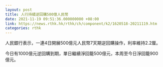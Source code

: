 ```yaml
---
layout: post
title: 人行持續逆回購500億人民幣
date: 2021-11-19 09:51:36.000000000 +08:00
link: https://news.rthk.hk/rthk/ch/component/k2/1620518-20211119.htm
categories: rthk
---
```


人民銀行表示，一連4日開展500億元人民幣7天期逆回購操作，利率維持2.2厘。

今日有1000億元逆回購到期，單日繼續淨回籠500億元，本周至今日淨回籠900億元。
